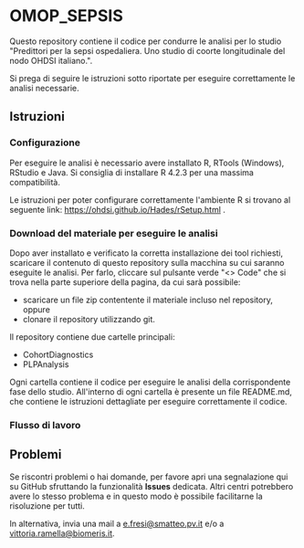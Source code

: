 
# OMOP_SEPSIS

Questo repository contiene il codice per condurre le analisi per lo studio "Predittori per la sepsi ospedaliera. Uno studio di coorte longitudinale del nodo OHDSI italiano.". 

Si prega di seguire le istruzioni sotto riportate per eseguire correttamente le analisi necessarie.

## Istruzioni

### Configurazione

Per eseguire le analisi è necessario avere installato R, RTools (Windows), RStudio e Java. Si consiglia di installare R 4.2.3 per una massima compatibilità.

Le istruzioni per poter configurare correttamente l'ambiente R si trovano al seguente link: https://ohdsi.github.io/Hades/rSetup.html .

### Download del materiale per eseguire le analisi

Dopo aver installato e verificato la corretta installazione dei tool richiesti, scaricare il contenuto di questo repository sulla macchina su cui saranno eseguite le analisi. Per farlo, cliccare sul pulsante verde "<> Code" che si trova nella parte superiore della pagina, da cui sarà possibile:
* scaricare un file zip contentente il materiale incluso nel repository, oppure
* clonare il repository utilizzando git.

Il repository contiene due cartelle principali:
* CohortDiagnostics
* PLPAnalysis

Ogni cartella contiene il codice per eseguire le analisi della corrispondente fase dello studio. All'interno di ogni cartella è presente un file README.md, che contiene le istruzioni dettagliate per eseguire correttamente il codice.

### Flusso di lavoro



## Problemi

Se riscontri problemi o hai domande, per favore apri una segnalazione qui su GitHub sfruttando la funzionalità **Issues** dedicata. Altri centri potrebbero avere lo stesso problema e in questo modo è possibile facilitarne la risoluzione per tutti.

In alternativa, invia una mail a e.fresi@smatteo.pv.it e/o a vittoria.ramella@biomeris.it.
